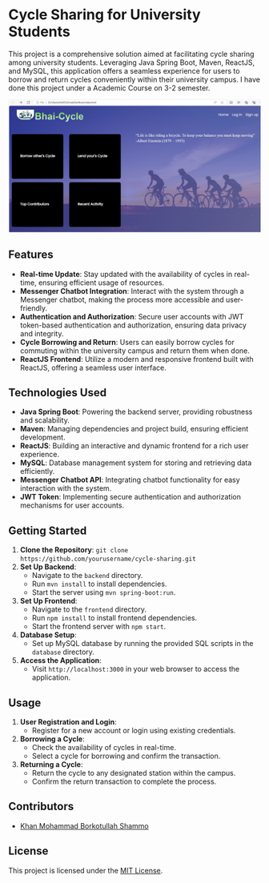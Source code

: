 # Cycle Sharing for University Students

This project is a comprehensive solution aimed at facilitating cycle sharing among university students. Leveraging Java Spring Boot, Maven, ReactJS, and MySQL, this application offers a seamless experience for users to borrow and return cycles conveniently within their university campus. I have done this project under a Academic Course on 3-2 semester.

![Homepage](https://github.com/shammo18/Bhai-Cycle/blob/main/bhaicyle-1.jpg)

## Features

- **Real-time Update**: Stay updated with the availability of cycles in real-time, ensuring efficient usage of resources.
- **Messenger Chatbot Integration**: Interact with the system through a Messenger chatbot, making the process more accessible and user-friendly.
- **Authentication and Authorization**: Secure user accounts with JWT token-based authentication and authorization, ensuring data privacy and integrity.
- **Cycle Borrowing and Return**: Users can easily borrow cycles for commuting within the university campus and return them when done.
- **ReactJS Frontend**: Utilize a modern and responsive frontend built with ReactJS, offering a seamless user interface.

## Technologies Used

- **Java Spring Boot**: Powering the backend server, providing robustness and scalability.
- **Maven**: Managing dependencies and project build, ensuring efficient development.
- **ReactJS**: Building an interactive and dynamic frontend for a rich user experience.
- **MySQL**: Database management system for storing and retrieving data efficiently.
- **Messenger Chatbot API**: Integrating chatbot functionality for easy interaction with the system.
- **JWT Token**: Implementing secure authentication and authorization mechanisms for user accounts.

## Getting Started

1. **Clone the Repository**: `git clone https://github.com/yourusername/cycle-sharing.git`
2. **Set Up Backend**:
   - Navigate to the `backend` directory.
   - Run `mvn install` to install dependencies.
   - Start the server using `mvn spring-boot:run`.
3. **Set Up Frontend**:
   - Navigate to the `frontend` directory.
   - Run `npm install` to install frontend dependencies.
   - Start the frontend server with `npm start`.
4. **Database Setup**:
   - Set up MySQL database by running the provided SQL scripts in the `database` directory.
5. **Access the Application**:
   - Visit `http://localhost:3000` in your web browser to access the application.

## Usage

1. **User Registration and Login**:
   - Register for a new account or login using existing credentials.
2. **Borrowing a Cycle**:
   - Check the availability of cycles in real-time.
   - Select a cycle for borrowing and confirm the transaction.
3. **Returning a Cycle**:
   - Return the cycle to any designated station within the campus.
   - Confirm the return transaction to complete the process.

## Contributors

- [Khan Mohammad Borkotullah Shammo](https://github.com/shammo18)

## License

This project is licensed under the [MIT License](LICENSE).
